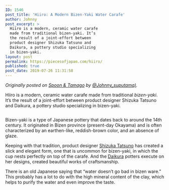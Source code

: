 ```yaml
---
ID: 1546
post_title: 'Hiiro: A Modern Bizen-Yaki Water Carafe'
author: Johnny
post_excerpt: >
  Hiiro is a modern, ceramic water carafe
  made from traditional bizen-yaki. It’s
  the result of a joint-effort between
  product designer Shizuka Tatsuno and
  Daikura, a pottery studio specializing
  in bizen-yaki.
layout: post
permalink: https://piecesofjapan.com/hiiro/
published: true
post_date: 2019-07-26 11:31:58
---
```

<!-- wp:paragraph -->
<p><em>Originally posted on&nbsp;<a href="http://www.spoon-tamago.com/2019/07/16/hiiro-bizen-yaki-water-carafe/" target="_blank" rel="noreferrer noopener" aria-label=" (opens in a new tab)">Spoon &amp; Tamago</a>&nbsp;by&nbsp;<a href="https://twitter.com/Johnny_Strategy">@Johnny_</a><a href="https://twitter.com/Johnny_suputama">suputama)</a>.</em></p>
<!-- /wp:paragraph -->

<!-- wp:paragraph -->
<p>Hiiro is a modern, ceramic water carafe made from traditional&nbsp;<em>bizen-yaki</em>. It’s the result of a joint-effort between product designer Shizuka Tatsuno and Daikura, a pottery studio specializing in bizen-yaki.</p>
<!-- /wp:paragraph -->

<!-- wp:image {"id":1555} -->
<figure class="wp-block-image"><img src="https://piecesofjapan.com/wp-content/uploads/2019/07/hiiro-bizen-water-carafe-7.jpg" alt="" class="wp-image-1555"/></figure>
<!-- /wp:image -->

<!-- wp:paragraph -->
<p>Bizen-yaki is a type of Japanese pottery that dates back to around the 14th century. It originated in Bizen province (present-day Okayama) and is often characterized by an earthen-like, reddish-brown color, and an absence of glaze.</p>
<!-- /wp:paragraph -->

<!-- wp:paragraph -->
<p>Keeping with that tradition, product designer&nbsp;<a href="http://www.shizukatatsuno.com/">Shizuka Tatsuno</a>&nbsp;has created a slick and elegant form, one that is uncommon for bizen-yaki, in which the cup nests perfectly on top of the carafe. And the&nbsp;<a href="http://www.dai-kura.com/">Daikura</a>&nbsp;potters execute on her designs, created beautiful works of craftsmanship.</p>
<!-- /wp:paragraph -->

<!-- wp:paragraph -->
<p>There is an old Japanese saying that “water doesn’t go bad in bizen ware.” This probably has a lot to do with the high mineral content of the clay, which helps to purify the water and even improve the taste.</p>
<!-- /wp:paragraph -->

<!-- wp:image {"id":1554} -->
<figure class="wp-block-image"><img src="https://piecesofjapan.com/wp-content/uploads/2019/07/hiiro-bizen-water-carafe-1.jpg" alt="" class="wp-image-1554"/></figure>
<!-- /wp:image -->

<!-- wp:image {"id":1553} -->
<figure class="wp-block-image"><img src="https://piecesofjapan.com/wp-content/uploads/2019/07/hiiro-bizen-water-carafe-4.jpg" alt="" class="wp-image-1553"/></figure>
<!-- /wp:image -->

<!-- wp:image {"id":1552} -->
<figure class="wp-block-image"><img src="https://piecesofjapan.com/wp-content/uploads/2019/07/hiiro-bizen-water-carafe-6.jpg" alt="" class="wp-image-1552"/></figure>
<!-- /wp:image -->

<!-- wp:image {"id":1551} -->
<figure class="wp-block-image"><img src="https://piecesofjapan.com/wp-content/uploads/2019/07/hiiro-bizen-water-carafe-5.jpg" alt="" class="wp-image-1551"/></figure>
<!-- /wp:image -->

<!-- wp:image {"id":1550} -->
<figure class="wp-block-image"><img src="https://piecesofjapan.com/wp-content/uploads/2019/07/hiiro-bizen-water-carafe-3.jpg" alt="" class="wp-image-1550"/></figure>
<!-- /wp:image -->

<!-- wp:image {"id":1549} -->
<figure class="wp-block-image"><img src="https://piecesofjapan.com/wp-content/uploads/2019/07/hiiro-bizen-water-carafe-2.jpg" alt="" class="wp-image-1549"/></figure>
<!-- /wp:image -->